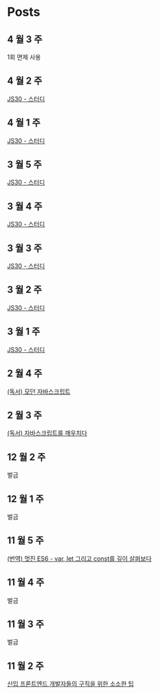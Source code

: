 # Posts

## 4 월 3 주

1회 면제 사용

## 4 월 2 주

[JS30 - 스터디](https://devjang.github.io/2019/04/14/2019-04-14-javascipt30-7)

## 4 월 1 주

[JS30 - 스터디](https://devjang.github.io/2019/04/07/2019-04-07-javascipt30-6)

## 3 월 5 주

[JS30 - 스터디](https://devjang.github.io/2019/03/31/2019-03-31-javascipt30-5)

## 3 월 4 주

[JS30 - 스터디](https://devjang.github.io/2019/03/24/2019-03-24-javascipt30-4)

## 3 월 3 주

[JS30 - 스터디](https://devjang.github.io/2019/03/17/2019-03-17-javascipt30-3)

## 3 월 2 주

[JS30 - 스터디](https://devjang.github.io/2019/03/10/2019-03-10-javascipt30-2)

## 3 월 1 주

[JS30 - 스터디](https://devjang.github.io/2019/03/03/2019-03-03-javascipt30-1)

## 2 월 4 주

[(독서) 모던 자바스크립트](https://devjang.github.io/2019/02/22/2019-02-22-understanding-ecmascript-6)

## 2 월 3 주

[(독서) 자바스크립트를 깨우치다](https://devjang.github.io/2019/02/15/2019-02-15-enlightenment-js)

## 12 월 2 주

벌금

## 12 월 1 주

벌금

## 11 월 5 주 

[(번역) 멋진 ES6 - var, let 그리고 const를 깊이 살펴보다](https://devjang.github.io/2018/11/25/2018-11-25-var-let-and-const)

## 11 월 4 주 

벌금

## 11 월 3 주

벌금

## 11 월 2 주
[신입 프론트엔드 개발자들의 구직을 위한 소소한 팁](https://devjang.github.io/2018/11/11/2018-11-11-new-fed-begginer-tip)
